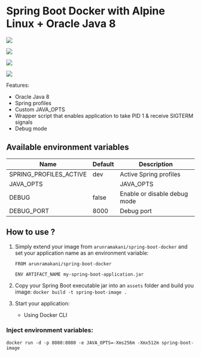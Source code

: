 # Spring Boot Docker with Alpine Linux + Oracle Java 8

[![](https://images.microbadger.com/badges/image/arunramakani/spring-boot-docker.svg)](https://microbadger.com/images/arunramakani/spring-boot-docker "Get your own image badge on microbadger.com")

[![](https://images.microbadger.com/badges/version/arunramakani/spring-boot-docker.svg)](https://microbadger.com/images/arunramakani/spring-boot-docker "Get your own version badge on microbadger.com")

[![](https://img.shields.io/docker/pulls/arunramakani/spring-boot-docker.svg)](https://img.shields.io/docker/pulls/arunramakani/spring-boot-docker.svg)

[![](https://img.shields.io/docker/stars/arunramakani/spring-boot-docker.svg)](https://img.shields.io/docker/stars/arunramakani/spring-boot-docker.svg)

Features:
- Oracle Java 8 
- Spring profiles
- Custom JAVA_OPTS
- Wrapper script that enables application to take PID 1 & receive SIGTERM signals
- Debug mode

## Available environment variables

Name                    | Default   | Description
------------------------|-----------|------------------------------------
SPRING_PROFILES_ACTIVE  | dev   | Active Spring profiles
JAVA_OPTS               |       | JAVA_OPTS
DEBUG                   | false | Enable or disable debug mode
DEBUG_PORT              | 8000  | Debug port


## How to use ?

1. Simply extend your image from `arunramakani/spring-boot-docker` and set your application name as an environment variable:
    ``` Docker
    FROM arunramakani/spring-boot-docker
    
    ENV ARTIFACT_NAME my-spring-boot-application.jar
    ```

2. Copy your Spring Boot executable jar into an `assets` folder and build you image:
```docker build -t spring-boot-image . ```

3. Start your application:
    - Using Docker CLI

### Inject environment variables:
```docker run -d -p 8080:8080 -e JAVA_OPTS=-Xms256m -Xmx512m spring-boot-image```

